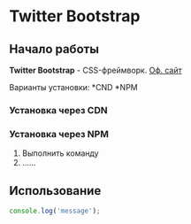 # Twitter Bootstrap

## Начало работы
**Twitter Bootstrap** - CSS-фреймворк. [Оф. сайт](https://getbootstrao.com)

Варианты установки:
*CND
*NPM

### Установка через CDN



### Установка через NPM

1. Выполнить команду
1. ......

## Использование

```javascript
console.log('message');
```